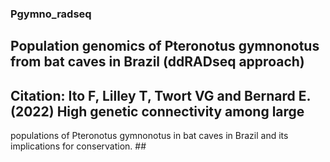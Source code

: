 ### Pgymno_radseq ###

## Population genomics of Pteronotus gymnonotus from bat caves in Brazil (ddRADseq approach) ##

## Citation: Ito F, Lilley T, Twort VG and Bernard E. (2022) High genetic connectivity among large 
populations of Pteronotus gymnonotus in bat caves in Brazil and its implications for conservation. ##
